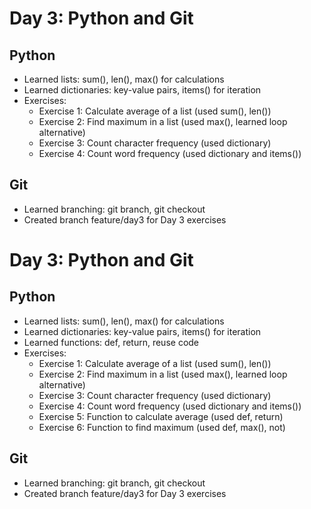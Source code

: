 # Day 3: Python and Git

## Python

- Learned lists: sum(), len(), max() for calculations
- Learned dictionaries: key-value pairs, items() for iteration
- Exercises:
  - Exercise 1: Calculate average of a list (used sum(), len())
  - Exercise 2: Find maximum in a list (used max(), learned loop alternative)
  - Exercise 3: Count character frequency (used dictionary)
  - Exercise 4: Count word frequency (used dictionary and items())

## Git

- Learned branching: git branch, git checkout
- Created branch feature/day3 for Day 3 exercises

# Day 3: Python and Git

## Python

- Learned lists: sum(), len(), max() for calculations
- Learned dictionaries: key-value pairs, items() for iteration
- Learned functions: def, return, reuse code
- Exercises:
  - Exercise 1: Calculate average of a list (used sum(), len())
  - Exercise 2: Find maximum in a list (used max(), learned loop alternative)
  - Exercise 3: Count character frequency (used dictionary)
  - Exercise 4: Count word frequency (used dictionary and items())
  - Exercise 5: Function to calculate average (used def, return)
  - Exercise 6: Function to find maximum (used def, max(), not)

## Git

- Learned branching: git branch, git checkout
- Created branch feature/day3 for Day 3 exercises

